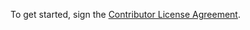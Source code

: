 To get started, sign the [Contributor License Agreement](https://pachyderm.wufoo.com/forms/pachyderm-contributor-license-agreement).
